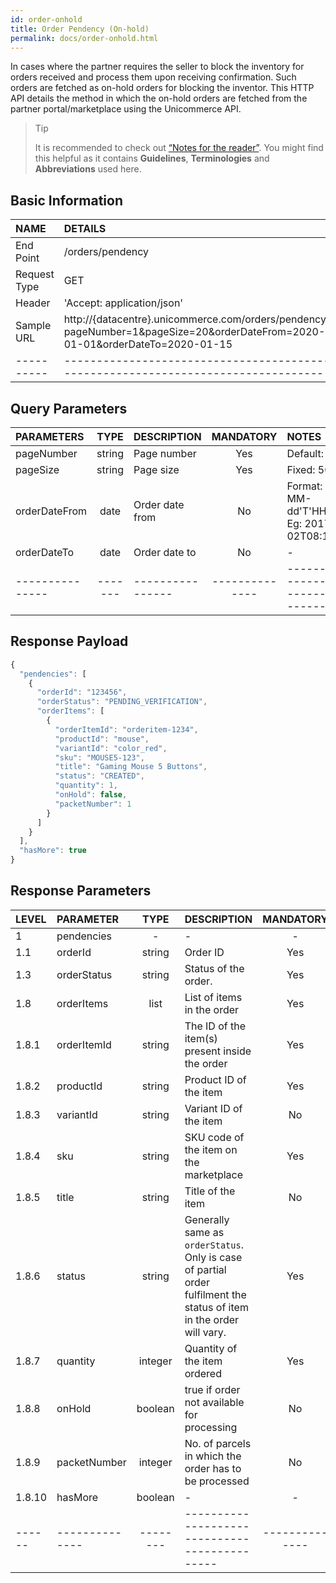 ```yaml
---
id: order-onhold
title: Order Pendency (On-hold)
permalink: docs/order-onhold.html
---
```


In cases where the partner requires the seller to block the inventory for orders received and process them upon receiving confirmation. Such orders are fetched as on-hold orders for blocking the inventor. This HTTP API details the method in which the on-hold orders are fetched from the partner portal/marketplace using the Unicommerce API.

>Tip
>
>It is recommended to check out [“Notes for the reader”](/docs/notes-for-reader.html). You might find this helpful as it contains **Guidelines**, **Terminologies** and **Abbreviations** used here.

## Basic Information

| NAME             | DETAILS                                                                 | 
| :----------------| :---------------------------------------------------------------------  |
| End Point                                         | /orders/pendency                       | 
| Request Type                                      | GET                                                      | 
| Header                                            | 'Accept: application/json'                                | 
| Sample URL                                        | http://{datacentre}.unicommerce.com/orders/pendency?pageNumber=1&pageSize=20&orderDateFrom=2020-01-01&orderDateTo=2020-01-15 |
| ----------| --------------------------------------------------------------------------------- |

## Query Parameters

|PARAMETERS     		    |TYPE      	 		    |DESCRIPTION			|MANDATORY	|NOTES	
|:----------------------|:-----------------:|:---------------|:---------:|:--------| 
| pageNumber    | string | Page number     | Yes       | Default: 1                                             | 
| pageSize      | string | Page size       | Yes       | Fixed: 50                                              | 
| orderDateFrom | date   | Order date from | No        | Format: yyyy-MM-dd'T'HH:mm:ss <br> Eg: 2017-01-02T08:12:53 | 
| orderDateTo   | date   | Order date to   | No        | -                                                      | 
|---------------|-------|----------------|--------------|------------------------------------------|


## Response Payload

```js
{
  "pendencies": [
    {
      "orderId": "123456",
      "orderStatus": "PENDING_VERIFICATION",
      "orderItems": [
        {
          "orderItemId": "orderitem-1234",
          "productId": "mouse",
          "variantId": "color_red",
          "sku": "MOUSE5-123",
          "title": "Gaming Mouse 5 Buttons",
          "status": "CREATED",
          "quantity": 1,
          "onHold": false,
          "packetNumber": 1
        }
      ]
    }
  ],
  "hasMore": true
}
```

## Response Parameters

| LEVEL       | PARAMETER            | TYPE   | DESCRIPTION                                                                     | MANDATORY | NOTES                                                                 |
|:-------------|:----------------------|:--------:|:-----------------------------------------|:-----------:|:------------------------|
| 1      | pendencies   | -       | -                                                                                                                    | -         | -                              | 
| 1.1    | orderId      | string  | Order ID                                                                                                             | Yes       | -                              | 
| 1.3    | orderStatus  | string  | Status of the order.                                                                                                 | Yes       | Fixed: PENDING_VERIFICATION    | 
| 1.8    | orderItems   | list    | List of items in the order                                                                                           | Yes       | -                              | 
| 1.8.1  | orderItemId  | string  | The ID of the item(s) present inside the order                                                                       | Yes       | -                              | 
| 1.8.2  | productId    | string  | Product ID of the item                                                                                               | Yes       | -                              | 
| 1.8.3  | variantId    | string  | Variant ID of the item                                                                                               | No        | -                              | 
| 1.8.4  | sku          | string  | SKU code of the item on the marketplace                                                                              | Yes       | -                              | 
| 1.8.5  | title        | string  | Title of the item                                                                                                    | No        | -                              | 
| 1.8.6  | status       | string  | Generally same as `orderStatus`. Only is case of partial order fulfilment the status of item in the order will vary. | Yes       | Allowable: same as `orderStatus` | 
| 1.8.7  | quantity     | integer | Quantity of the item ordered                                                                                         | Yes       | Default: 1                     | 
| 1.8.8  | onHold       | boolean | true if order not available for processing                                                                           | No        | Default: false                 | 
| 1.8.9  | packetNumber | integer | No. of parcels in which the order has to be processed                                                                | No        | Default: 0                     | 
| 1.8.10 | hasMore      | boolean | -                                                                                                                    | -         | Default: true                  | 
|------|--------------|--------|---------------------------------------------|--------------|-----------|